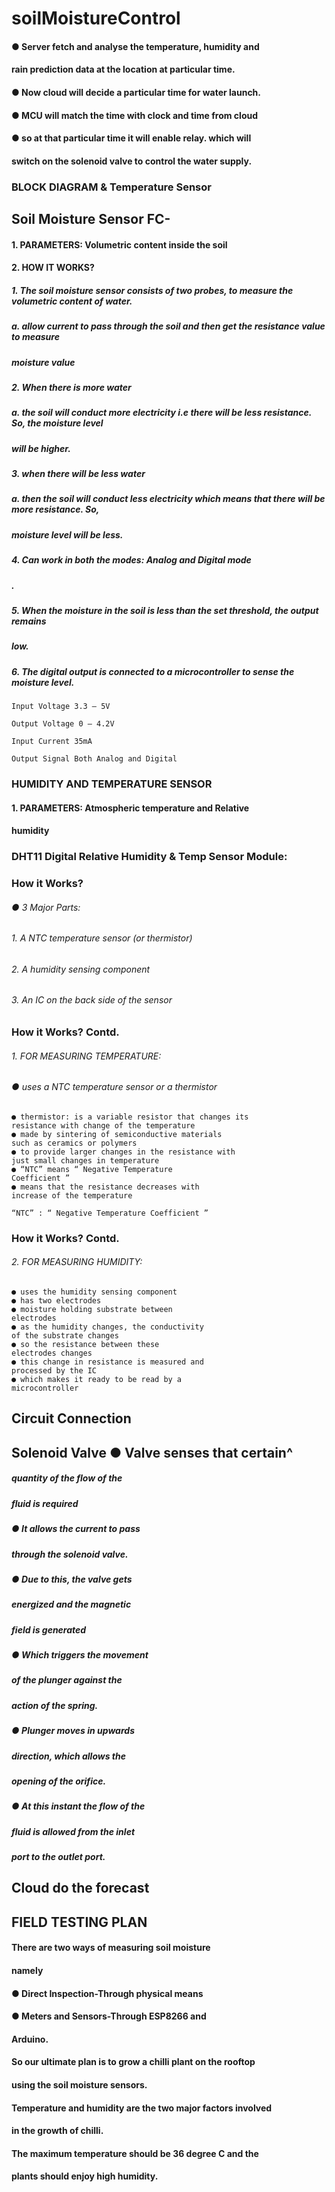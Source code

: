 # soilMoistureControl

#### ● Server fetch and analyse the temperature, humidity and

#### rain prediction data at the location at particular time.

#### ● Now cloud will decide a particular time for water launch.

#### ● MCU will match the time with clock and time from cloud

#### ● so at that particular time it will enable relay. which will

#### switch on the solenoid valve to control the water supply.


### BLOCK DIAGRAM & Temperature Sensor


## Soil Moisture Sensor FC-

#### 1. PARAMETERS: Volumetric content inside the soil

#### 2. HOW IT WORKS?

##### 1. The soil moisture sensor consists of two probes, to measure the volumetric content of water.

##### a. allow current to pass through the soil and then get the resistance value to measure

##### moisture value

##### 2. When there is more water

##### a. the soil will conduct more electricity i.e there will be less resistance. So, the moisture level

##### will be higher.

##### 3. when there will be less water

##### a. then the soil will conduct less electricity which means that there will be more resistance. So,

##### moisture level will be less.

##### 4. Can work in both the modes: Analog and Digital mode

##### .


##### 5. When the moisture in the soil is less than the set threshold, the output remains

##### low.

##### 6. The digital output is connected to a microcontroller to sense the moisture level.

```
Input Voltage 3.3 – 5V
```
```
Output Voltage 0 – 4.2V
```
```
Input Current 35mA
```
```
Output Signal Both Analog and Digital
```

### HUMIDITY AND TEMPERATURE SENSOR

#### 1. PARAMETERS: Atmospheric temperature and Relative

#### humidity


### DHT11 Digital Relative Humidity & Temp Sensor Module:

### How it Works?

###### ● 3 Major Parts:

###### 1. A NTC temperature sensor (or thermistor)

###### 2. A humidity sensing component

###### 3. An IC on the back side of the sensor


### How it Works? Contd.

###### 1. FOR MEASURING TEMPERATURE:

###### ● uses a NTC temperature sensor or a thermistor

```
● thermistor: is a variable resistor that changes its
resistance with change of the temperature
● made by sintering of semiconductive materials
such as ceramics or polymers
● to provide larger changes in the resistance with
just small changes in temperature
● “NTC” means “ Negative Temperature
Coefficient ”
● means that the resistance decreases with
increase of the temperature
```
```
“NTC” : “ Negative Temperature Coefficient ”
```

### How it Works? Contd.

###### 2. FOR MEASURING HUMIDITY:

```
● uses the humidity sensing component
● has two electrodes
● moisture holding substrate between
electrodes
● as the humidity changes, the conductivity
of the substrate changes
● so the resistance between these
electrodes changes
● this change in resistance is measured and
processed by the IC
● which makes it ready to be read by a
microcontroller
```

## Circuit Connection


## Solenoid Valve ● Valve senses that certain^

##### quantity of the flow of the

##### fluid is required

##### ● It allows the current to pass

##### through the solenoid valve.

##### ● Due to this, the valve gets

##### energized and the magnetic

##### field is generated

##### ● Which triggers the movement

##### of the plunger against the

##### action of the spring.

##### ● Plunger moves in upwards

##### direction, which allows the

##### opening of the orifice.

##### ● At this instant the flow of the

##### fluid is allowed from the inlet

##### port to the outlet port.


## Cloud do the forecast


## FIELD TESTING PLAN

#### There are two ways of measuring soil moisture

#### namely

#### ● Direct Inspection-Through physical means

#### ● Meters and Sensors-Through ESP8266 and

#### Arduino.


#### So our ultimate plan is to grow a chilli plant on the rooftop

#### using the soil moisture sensors.

#### Temperature and humidity are the two major factors involved

#### in the growth of chilli.

#### The maximum temperature should be 36 degree C and the

#### plants should enjoy high humidity.
